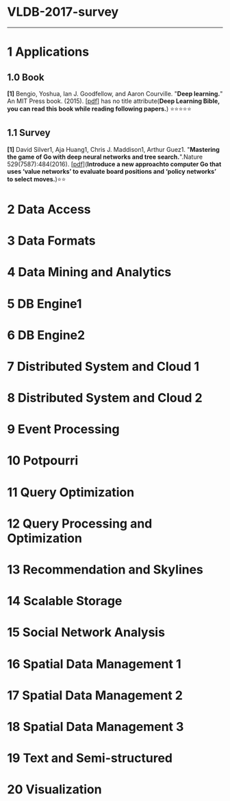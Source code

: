 # VLDB-2017-survey


-------

# 1 Applications

## 1.0 Book

**[1]** Bengio, Yoshua, Ian J. Goodfellow, and Aaron Courville. "**Deep learning.**" An MIT Press book. (2015). [[pdf]](http://www.deeplearningbook.org/front_matter.pdf) has no title attribute(**Deep Learning Bible, you can read this book while reading following papers.**) :star::star::star::star::star:

## 1.1 Survey

**[1]** David Silver1, Aja Huang1, Chris J. Maddison1, Arthur Guez1. "**Mastering the game of Go with deep neural networks and tree search.**".Nature 529(7587):484(2016). [[pdf]](http://emotion.psychdept.arizona.edu/Jclub/Silver-et-al.%20Mastering%20the%20game%20of%20Go%20with%20deep%20neural%20networks%20and%20tree%20search+Nature+2016.pdf)(**Introduce a new approachto computer Go that uses ‘value networks’ to evaluate board positions and ‘policy networks’ to select moves.**):star::star:

# 2 Data Access

# 3 Data Formats

# 4 Data Mining and Analytics

# 5 DB Engine1

# 6 DB Engine2

# 7 Distributed System and Cloud 1

# 8 Distributed System and Cloud 2

# 9 Event Processing

# 10 Potpourri

# 11 Query Optimization

# 12 Query Processing and Optimization

# 13 Recommendation and Skylines

# 14 Scalable Storage

# 15 Social Network Analysis

# 16 Spatial Data Management 1

# 17 Spatial Data Management 2

# 18 Spatial Data Management 3

# 19 Text and Semi-structured

# 20 Visualization

